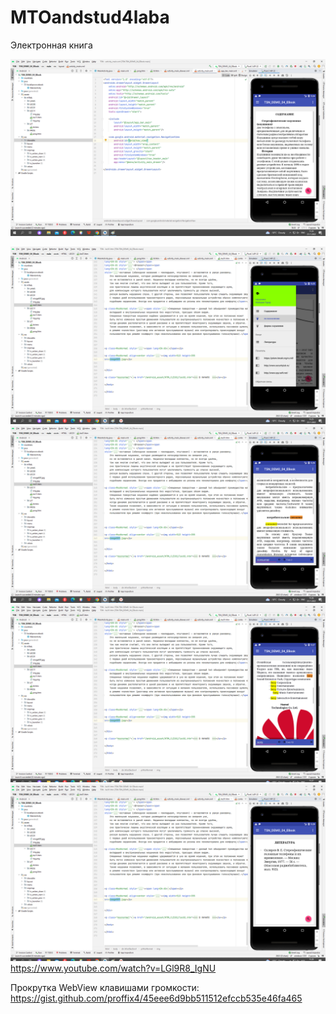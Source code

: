 # MTOandstud4laba
Электронная книга

![Screenshot](1.png)

![Screenshot](2.png)
![Screenshot](3.png)
![Screenshot](4.png)
![Screenshot](5.png)
https://www.youtube.com/watch?v=LGl9R8_IgNU

Прокрутка WebView клавишами громкости:
https://gist.github.com/proffix4/45eee6d9bb511512efccb535e46fa465
